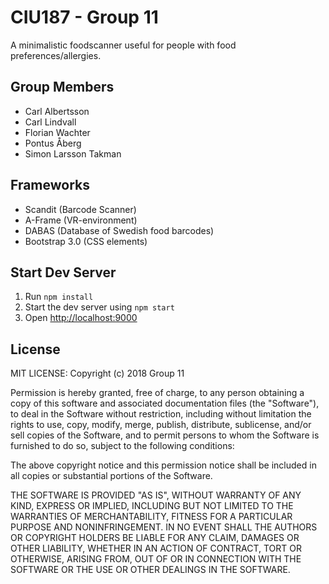# CIU187 - Group 11

A minimalistic foodscanner useful for people with food preferences/allergies.


## Group Members

- Carl Albertsson
- Carl Lindvall
- Florian Wachter
- Pontus Åberg
- Simon Larsson Takman

## Frameworks

- Scandit (Barcode Scanner)
- A-Frame (VR-environment)
- DABAS (Database of Swedish food barcodes)
- Bootstrap 3.0 (CSS elements)

## Start Dev Server

1. Run `npm install`
2. Start the dev server using `npm start`
3. Open [http://localhost:9000](http://localhost:9000)

## License

MIT LICENSE:
Copyright (c) 2018 Group 11

Permission is hereby granted, free of charge, to any person obtaining a copy
of this software and associated documentation files (the "Software"), to deal
in the Software without restriction, including without limitation the rights
to use, copy, modify, merge, publish, distribute, sublicense, and/or sell
copies of the Software, and to permit persons to whom the Software is
furnished to do so, subject to the following conditions:

The above copyright notice and this permission notice shall be included in all
copies or substantial portions of the Software.

THE SOFTWARE IS PROVIDED "AS IS", WITHOUT WARRANTY OF ANY KIND, EXPRESS OR
IMPLIED, INCLUDING BUT NOT LIMITED TO THE WARRANTIES OF MERCHANTABILITY,
FITNESS FOR A PARTICULAR PURPOSE AND NONINFRINGEMENT. IN NO EVENT SHALL THE
AUTHORS OR COPYRIGHT HOLDERS BE LIABLE FOR ANY CLAIM, DAMAGES OR OTHER
LIABILITY, WHETHER IN AN ACTION OF CONTRACT, TORT OR OTHERWISE, ARISING FROM,
OUT OF OR IN CONNECTION WITH THE SOFTWARE OR THE USE OR OTHER DEALINGS IN THE
SOFTWARE.
